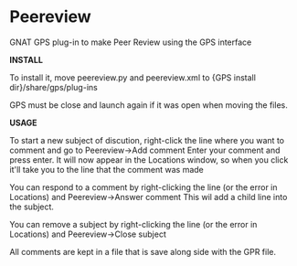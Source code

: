 # Peereview
GNAT GPS plug-in to make Peer Review using the GPS interface

<b>INSTALL</b>

To install it, move peereview.py and peereview.xml to {GPS install dir}/share/gps/plug-ins

GPS must be close and launch again if it was open when moving the files.

<b>USAGE</b>

To start a new subject of discution, right-click the line where you want to comment and go to Peereview->Add comment
Enter your comment and press enter. 
It will now appear in the Locations window, so when you click it'll take you to the line that the comment was made

You can respond to a comment by right-clicking the line (or the error in Locations) and Peereview->Answer comment
This wil add a child line into the subject.

You can remove a subject by right-clicking the line (or the error in Locations) and Peereview->Close subject

All comments are kept in a file that is save along side with the GPR file.
